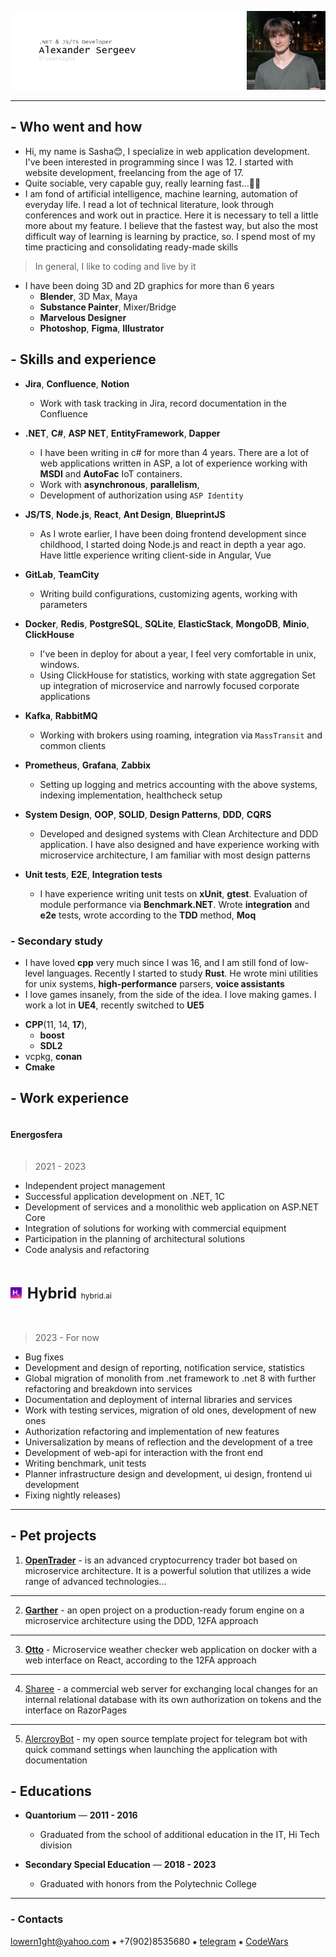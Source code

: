 
![header](.resources/_head.png)

---

## - Who went and how

 - Hi, my name is Sasha😊, I specialize in web application development. I've been interested in programming since I was 12. 
I started with website development, freelancing from the age of 17.
 - Quite sociable, very capable guy, really learning fast...🐱‍👤
 - I am fond of artificial intelligence, machine learning, automation of everyday life. I read a lot of technical literature, 
look through conferences and work out in practice. Here it is necessary to tell a little more about my feature. 
I believe that the fastest way, but also the most difficult way of 
learning is learning by practice, so. 
I spend most of my time practicing and consolidating ready-made skills

> In general, I like to coding and live by it

 - I have been doing 3D and 2D graphics for more than 6 years
     * **Blender**, 3D Max, Maya
     * **Substance Painter**, Mixer/Bridge
     * **Marvelous Designer**
     * **Photoshop**, **Figma**, **Illustrator**

## - Skills and experience

* **Jira**, **Confluence**, **Notion**
  * Work with task tracking in Jira, record documentation in the Confluence

* **.NET**, **C#**, **ASP NET**, **EntityFramework**, **Dapper**
  * I have been writing in c# for more than 4 years.
  There are a lot of web applications written in ASP, a lot of experience working with 
  **MSDI** and **AutoFac** IoT containers.
  * Work with **asynchronous**, **parallelism**, 
  * Development of authorization using `ASP Identity`

* **JS/TS**, **Node.js**, **React**, **Ant Design**, **BlueprintJS**
  * As I wrote earlier, I have been doing frontend development since childhood,
  I started doing Node.js and react in depth a year ago.
  Have little experience writing client-side in Angular, Vue

* **GitLab**, **TeamCity**
  * Writing build configurations, customizing agents, working with parameters

* **Docker**, **Redis**, **PostgreSQL**, **SQLite**, **ElasticStack**, **MongoDB**, **Minio**, **ClickHouse**
  * I've been in deploy for about a year, I feel very comfortable in unix, windows.
  * Using ClickHouse for statistics, working with state aggregation
  Set up integration of microservice and narrowly focused corporate applications

* **Kafka**, **RabbitMQ**
  * Working with brokers using roaming, integration via `MassTransit` and common clients

* **Prometheus**, **Grafana**, **Zabbix**
  * Setting up logging and metrics accounting with the above systems, indexing implementation, healthcheck setup

* **System Design**, **OOP**, **SOLID**, **Design Patterns**, **DDD**, **CQRS**
  * Developed and designed systems with Clean Architecture and DDD application. I have also designed and have experience 
  working with microservice architecture, I am familiar with most design patterns

* **Unit tests**, **E2E**, **Integration tests**
  * I have experience writing unit tests on **xUnit**, **gtest**. Evaluation of module performance via **Benchmark.NET**. 
  Wrote **integration** and **e2e** tests, wrote according to the **TDD** method, **Moq**

### - Secondary study

 - I have loved **cpp** very much since I was 16, and I am still fond of low-level languages. Recently I started to study **Rust**.
He wrote mini utilities for unix systems, **high-performance** parsers, **voice assistants**
 - I love games insanely, from the side of the idea. I love making games. I work a lot in **UE4**, 
recently switched to **UE5**

* **CPP**(11, 14, **17**),
    * **boost**
    * **SDL2**
* vcpkg, **conan**
* **Cmake**

## - Work experience

<span style="font-size: 14px; line-height: 4">
  <strong>Energosfera</strong>
</span>

> 2021 - 2023

- Independent project management
- Successful application development on .NET, 1C
- Development of services and a monolithic web application on ASP.NET Core
- Integration of solutions for working with commercial equipment
- Participation in the planning of architectural solutions
- Code analysis and refactoring

<span style="font-size: 24px; line-height: 4">
    <img src=".resources/work-icons/hybrid.jpg" style="height: 18px; margin-right: 2px" alt="hybrid_icon">
    <strong>Hybrid</strong> <a style="font-size: 12px">hybrid.ai</a>
</span>

> 2023 - For now

- Bug fixes
- Development and design of reporting, notification service, statistics
- Global migration of monolith from .net framework to .net 8 with further refactoring and breakdown into services
- Documentation and deployment of internal libraries and services
- Work with testing services, migration of old ones, development of new ones
- Authorization refactoring and implementation of new features
- Universalization by means of reflection and the development of a tree
- Development of web-api for interaction with the front end
- Writing benchmark, unit tests
- Planner infrastructure design and development, ui design, frontend ui development
- Fixing nightly releases)

---

## - Pet projects

1. [**OpenTrader**](https://github.com/lowern1ght/OpenTrader) - is an advanced cryptocurrency trader bot based on microservice architecture. 
   It is a powerful solution that utilizes a wide range of advanced technologies...

---

2. [**Garther**](https://github.com/lowern1ght/Garther) - an open project on a production-ready forum engine on 
    a microservice architecture using the DDD, 12FA approach

---

3. [**Otto**](https://github.com/lowern1ght/Otto) - Microservice weather checker web application on docker with 
   a web interface on React, 
   according to the 12FA approach

---

4. [Sharee](https://github.com/lowern1ght/Sharee) - a commercial web server for exchanging local changes for an internal relational database with its
   own authorization on tokens and the interface on RazorPages

---

5. [AlercroyBot](https://github.com/lowern1ght/AlercroyBot) - my open source template project for telegram bot with quick
   command settings when launching the application with documentation

## - Educations

* **Quantorium** — **2011 - 2016**
   - Graduated from the school of additional education in the IT, Hi Tech division 


* **Secondary Special Education** — **2018 - 2023**
  - Graduated with honors from the Polytechnic College

---

### - Contacts

[lowern1ght@yahoo.com](mailto:lowern1ght@yahoo.com) ⁕ +7(902)8535680 ⁕ [telegram](https://t.me/lowern1ght) ⁕ [CodeWars](https://www.codewars.com/users/lowern1ght)